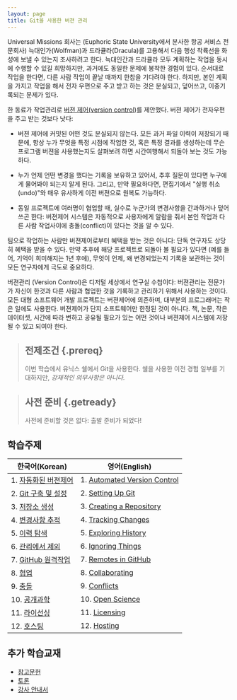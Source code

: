 ```yaml
---
layout: page
title: Git을 사용한 버젼 관리
---
```


Universal Missions 회사는 (Euphoric State University에서 분사한 항공 서비스 전문회사) 늑대인가(Wolfman)과 드라큘라(Dracula)를 고용해서 다음 행성 착륙선을 화성에 보낼 수 있는지 조사하려고 한다. 늑대인간과 드라큘라 모두 계획하는 작업을 동시에 수행할 수 있길 희망하지만, 과거에도 동일한 문제에 봉착한 경험이 있다. 순서대로 작업을 한다면, 다른 사람 작업이 끝날 때까지 한참을 기다려야 한다. 하지만, 본인 계획을 가지고 작업을 해서 전자 우편으로 주고 받고 하는 것은 분실되고, 덮어쓰고, 이중기록되는 문제가 있다.

한 동료가 작업관리로 [버젼 제어(version control)](reference.html#version-control)를 제안했다.
버젼 제어가 전자우편을 주고 받는 것보다 낫다:

*   버젼 제어에 커밋된 어떤 것도 분실되지 않는다. 모든 과거 파일 이력이 저장되기 때문에,
    항상 누가 무엇을 특정 시점에 작업한 것, 혹은 특정 결과를 생성하는데 무슨 프로그램 버젼을 사용했는지도 
    살펴보려 하면 시간여행해서 되돌아 보는 것도 가능하다.

*   누가 언제 언떤 변경을 했다는 기록을 보유하고 있어서, 추후 질문이 있다면 누구에게 물어봐야 되는지 알게 된다.
    그리고, 만약 필요하다면, 편집기에서 "실행 취소(undo)"와 매우 유사하게 이전 버젼으로 원복도 가능하다.

*   동일 프로젝트에 여러명이 협업할 때, 실수로 누군가의 변경사항을 간과하거나 덮어쓰곤 한다:
    버젼제어 시스템은 자동적으로 사용자에게 알람을 줘서 본인 작업과 다른 사람 작업사이에 충돌(conflict)이 있다는 것을 알 수 있다.

팀으로 작업하는 사람만 버젼제어로부터 혜택을 받는 것은 아니다: 
단독 연구자도 상당히 혜택을 받을 수 있다. 만약 추후에 해당 프로젝트로 되돌아 볼 필요가 있다면 (예를 들어, 기억이 희미해지는 1년 후에),
무엇이 언제, 왜 변경되었는지 기록을 보관하는 것이 모든 연구자에게 극도로 중요하다.

버젼관리 (Version Control)은 디저털 세상에서 연구실 수첩이다:
버젼관리는 전문가가 자신이 한것과 다른 사람과 협업한 것을 기록하고 관리하기 위해서 사용하는 것이다. 
모든 대형 소프트웨어 개발 프로젝트는 버젼제어에 의존하며, 
대부분의 프로그래머는 작은 일에도 사용한다. 
버젼제어가 단지 소프트웨어만 한정된 것이 아니다. 
책, 논문, 작은 데이터셋, 시간에 따라 변하고 공유될 필요가 있는 어떤 것이나 버젼제어 시스템에 저장될 수 있고 되여야 한다.

> ## 전제조건 {.prereq}
>
> 이번 학습에서 유닉스 쉘에서 Git을 사용한다.
> 쉘을 사용한 이전 경험 일부를 기대하지만, *강제적인 의무사항은 아니다.*

> ## 사전 준비 {.getready}
>
> 사전에 준비할 것은 없다: 출발 준비가 되었다!

## 학습주제
|   한국어(Korean)      |    영어(English)            |
|------------------------|---------------------------|
|1.  [자동화된 버젼제어](01-basics-kr.html)             | 1.  [Automated Version Control](01-basics.html)   |
|2.  [Git 구축 및 설정](02-setup-kr.html)                | 2.  [Setting Up Git](02-setup.html)                            |
|3.  [저장소 생성](03-create-kr.html)                      | 3.  [Creating a Repository](03-create.html)             |
|4.  [변경사항 추적](04-changes-kr.html)               | 4.  [Tracking Changes](04-changes.html)              |
|5.  [이력 탐색](05-history-kr.html)                       | 5.  [Exploring History](05-history.html)                     |
|6.  [관리에서 제외](06-ignore-kr.html)                   | 6.  [Ignoring Things](06-ignore.html)                        |
|7.  [GitHub 원격작업](07-github-kr.html)             | 7.  [Remotes in GitHub](07-github.html)                  |
|8.  [협업](08-collab-kr.html)                                 | 8.  [Collaborating](08-collab.html)                            |
|9.  [충돌](09-conflict-kr.html)                               | 9.  [Conflicts](09-conflict.html)                                 |
|10. [공개과학](10-open-kr.html)                           | 10. [Open Science](10-open.html)                          |
|11. [라이선싱](11-licensing-kr.html)                    | 11. [Licensing](11-licensing.html)                            |
|12. [호스팅](12-hosting-kr.html)                            | 12. [Hosting](12-hosting.html)                                 |
















 
## 추가 학습교재       

*   [참고문헌](reference.html)
*   [토론](discussion.html)
*   [강사 안내서](instructors.html)
